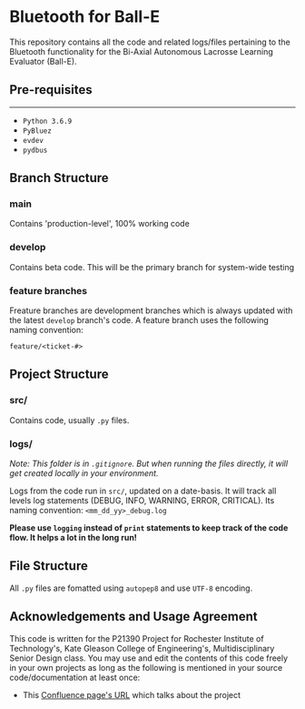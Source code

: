 # Bluetooth for Ball-E

This repository contains all the code and related logs/files pertaining to the Bluetooth functionality for the Bi-Axial Autonomous Lacrosse Learning Evaluator (Ball-E).

## Pre-requisites
---
* `Python 3.6.9`
* `PyBluez`
* `evdev`
* `pydbus`

## Branch Structure

### main
Contains 'production-level', 100% working code

### develop
Contains beta code. This will be the primary branch for system-wide testing

### feature branches
Freature branches are development branches which is always updated with the latest `develop` branch's code. A feature branch uses the following naming convention:

`feature/<ticket-#>`

## Project Structure

### src/
Contains code, usually `.py` files.

### logs/
_Note: This folder is in `.gitignore`. But when running the files directly, it will get created locally in your environment._

Logs from the code run in `src/`, updated on a date-basis. It will track all levels log statements (DEBUG, INFO, WARNING, ERROR, CRITICAL). Its naming convention:
`<mm_dd_yy>_debug.log`

**Please use `logging` instead of `print` statements to keep track of the code flow. It helps a lot in the long run!**

## File Structure

All `.py` files are fomatted using `autopep8` and use `UTF-8` encoding.

## Acknowledgements and Usage Agreement
This code is written for the P21390 Project for Rochester Institute of Technology's, Kate Gleason College of Engineering's, Multidisciplinary Senior Design class. You may use and edit the contents of this code freely in your own projects as long as the following is mentioned in your source code/documentation at least once:
* This [Confluence page's URL](https://wiki.rit.edu/display/MSDShowcase/P21390+Bi-Axial+Autonomous+Lacrosse+Learning+Evaluator) which talks about the project

